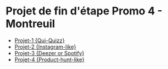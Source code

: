 # Projet de fin d'étape Promo 4 - Montreuil

* [Projet-1 {Qui-Quizz}](https://github.com/simplonco/projects-session-1/blob/master/projet-1.md)
* [Projet-2 {Instagram-like}](https://github.com/simplonco/projects-session-1/blob/master/projet-2.md)
* [Projet-3 {Deezer or Spotify}](https://github.com/simplonco/projects-session-1/blob/master/projet-3.md)
* [Projet-4 {Product-hunt-like}](https://github.com/simplonco/projects-session-1/blob/master/projet-4.md)

